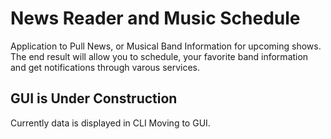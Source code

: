 # News Reader and Music Schedule

Application to Pull News, or Musical Band Information for upcoming shows. 
The end result will allow you to schedule, your favorite band information and get notifications through varous services. 

## GUI is Under Construction
  Currently data is displayed in CLI
  Moving to GUI. 
